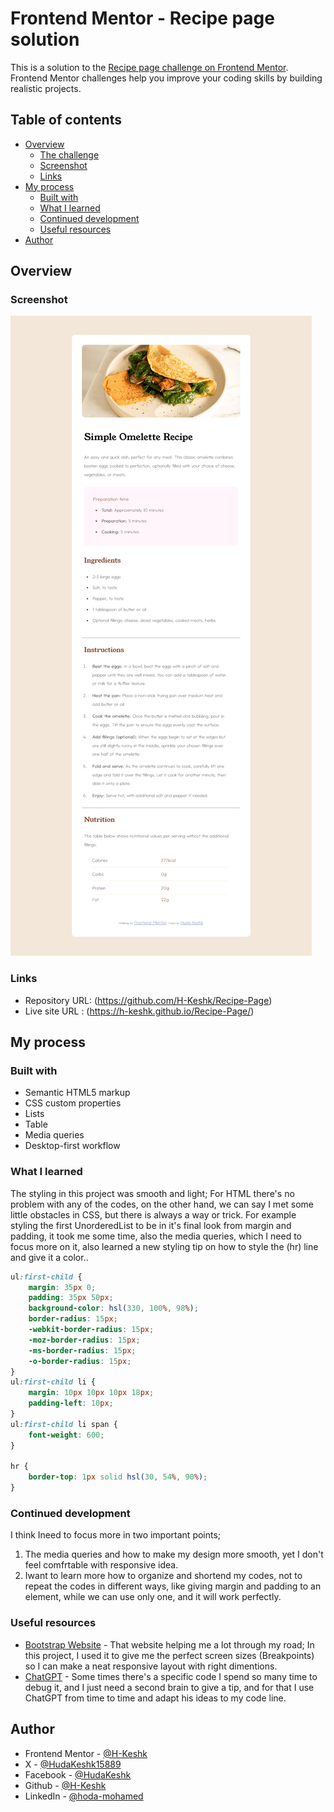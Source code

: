# Frontend Mentor - Recipe page solution

This is a solution to the [Recipe page challenge on Frontend Mentor](https://www.frontendmentor.io/challenges/recipe-page-KiTsR8QQKm). Frontend Mentor challenges help you improve your coding skills by building realistic projects.

## Table of contents

- [Overview](#overview)
  - [The challenge](#the-challenge)
  - [Screenshot](#screenshot)
  - [Links](#links)
- [My process](#my-process)
  - [Built with](#built-with)
  - [What I learned](#what-i-learned)
  - [Continued development](#continued-development)
  - [Useful resources](#useful-resources)
- [Author](#author)

## Overview

### Screenshot

![](./Screenshot.png)

### Links

- Repository URL: (https://github.com/H-Keshk/Recipe-Page)
- Live site URL : (https://h-keshk.github.io/Recipe-Page/)

## My process

### Built with

- Semantic HTML5 markup
- CSS custom properties
- Lists
- Table
- Media queries
- Desktop-first workflow

### What I learned

The styling in this project was smooth and light; For HTML there's no problem with any of the codes, on the other hand, we can say I met some little obstacles in CSS, but there is always a way or trick. For example styling the first UnorderedList to be in it's final look from margin and padding, it took me some time, also the media queries, which I need to focus more on it,  also learned a new styling tip on how to style the (hr) line and give it a color..


```css
ul:first-child {
    margin: 35px 0;
    padding: 35px 50px;
    background-color: hsl(330, 100%, 98%);
    border-radius: 15px;
    -webkit-border-radius: 15px;
    -moz-border-radius: 15px;
    -ms-border-radius: 15px;
    -o-border-radius: 15px;
}
ul:first-child li {
    margin: 10px 10px 10px 18px;
    padding-left: 10px;
}
ul:first-child li span {
    font-weight: 600;
}

hr {
    border-top: 1px solid hsl(30, 54%, 90%);
}
```

### Continued development

I think Ineed to focus more in two important points;
1. The media queries and how to make my design more smooth, yet I don't feel comfrtable with responsive idea.
2. Iwant to learn more how to organize and shortend my codes, not to repeat the codes in different ways, like giving margin and padding to an element, while we can use only one, and it will work perfectly.


### Useful resources

- [Bootstrap Website](https://getbootstrap.com/) - That website helping me a lot through my road; In this project, I used it to give me the perfect screen sizes (Breakpoints) so I can make a neat responsive layout with right dimentions.
- [ChatGPT](https://chatgpt.com/) - Some times there's a specific code I spend so many time to debug it, and I just need a second brain to give a tip, and for that I use ChatGPT from time to time and adapt his ideas to my code line.


## Author

- Frontend Mentor - [@H-Keshk](https://www.frontendmentor.io/profile/H-Keshk)
- X - [@HudaKeshk15889](https://www.twitter.com/HudaKeshk15889)
- Facebook - [@HudaKeshk](https://www.facebook.com/HudaKeshk)
- Github - [@H-Keshk](https://github.com/H-Keshk)
- LinkedIn - [@hoda-mohamed](https://www.linkedin.com/in/hoda-mohamed-180735107/)
